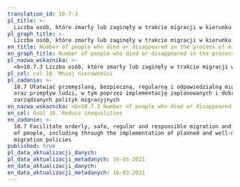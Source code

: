 ```yaml
---
translation_id: 10-7-3
pl_title: >-
  Liczba osób, które zmarły lub zaginęły w trakcie migracji w kierunku międzynarodowego miejsca docelowego
pl_graph_title: >-
  Liczba osób, które zmarły lub zaginęły w trakcie migracji w kierunku międzynarodowego miejsca docelowego
en_title: Number of people who died or disappeared in the process of migration towards an international destination
en_graph_title: Number of people who died or disappeared in the process of migration towards an international destination
pl_nazwa_wskaznika: >-
  <b>10.7.3 Liczba osób, które zmarły lub zaginęły w trakcie migracji w kierunku międzynarodowego miejsca docelowego</b>
pl_cel: cel 10. Mniej nierówności
pl_zadanie: >-
  10.7 Ułatwiać przemyślaną, bezpieczną, regularną i odpowiedzialną migrację
  oraz przepływ ludzi, w tym poprzez implementację zaplanowanych i dobrze
  zarządzanych polityk migracyjnych
en_nazwa_wskaznika: <b>10.7.3 Number of people who died or disappeared in the process of migration towards an international destination</b>
en_cel: Goal 10. Reduce inequalities
en_zadanie: >-
  10.7 Facilitate orderly, safe, regular and responsible migration and mobility
  of people, including through the implementation of planned and well-managed
  migration policies
published: true
pl_data_aktualizacji_danych:  
pl_data_aktualizacji_metadanych: 16-03-2021
en_data_aktualizacji_danych:  
en_data_aktualizacji_metadanych: 16-03-2021
---
```

